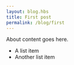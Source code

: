 ```yaml
---
layout: blog.hbs
title: First post
permalink: /blog/first
---
```


About content goes here.

- A list item
- Another list item
